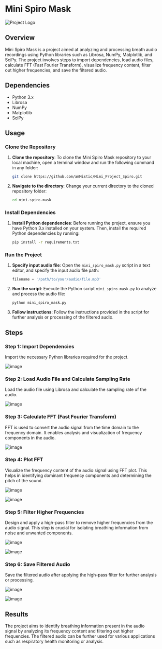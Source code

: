 # Mini Spiro Mask
![Project Logo](https://assets.cntraveller.in/photos/60ba1f942267328f9d2457c1/16:9/w_960,c_limit/2C57GB8.jpg)

## Overview
Mini Spiro Mask is a project aimed at analyzing and processing breath audio recordings using Python libraries such as Librosa, NumPy, Matplotlib, and SciPy. The project involves steps to import dependencies, load audio files, calculate FFT (Fast Fourier Transform), visualize frequency content, filter out higher frequencies, and save the filtered audio.

## Dependencies
- Python 3.x
- Librosa
- NumPy
- Matplotlib
- SciPy

## Usage

### Clone the Repository
1. **Clone the repository**: To clone the Mini Spiro Mask repository to your local machine, open a terminal window and run the following command in any folder:
   ```bash
   git clone https://github.com/amMistic/Mini_Project_Spiro.git
   
2. **Navigate to the directory**: Change your current directory to the cloned repository folder:
   ```bash
   cd mini-spiro-mask
   ```
### Install Dependencies
1. **Install Python dependencies**: Before running the project, ensure you have Python 3.x installed on your system. Then, install the required Python dependencies by running:
   
   ```bash
   pip install -r requirements.txt
   ```
   
### Run the Project
1. **Specify input audio file**: Open the `mini_spiro_mask.py` script in a text editor, and specify the input audio file path:

   ```python
   filename = '/path/to/your/audio/file.mp3'
   
2. **Run the script**: Execute the Python script `mini_spiro_mask.py` to analyze and process the audio file:

   ```bash
   python mini_spiro_mask.py
   ```
   
3. **Follow instructions**: Follow the instructions provided in the script for further analysis or processing of the filtered audio.


## Steps
### Step 1: Import Dependencies
Import the necessary Python libraries required for the project.

![image](https://github.com/amMistic/Mini_Project_Spiro/assets/134824444/aa32e21a-7c4b-4158-be87-b5e2276d4710)

### Step 2: Load Audio File and Calculate Sampling Rate
Load the audio file using Librosa and calculate the sampling rate of the audio.

![image](https://github.com/amMistic/Mini_Project_Spiro/assets/134824444/2e41063b-7383-4ef1-baac-cd4438b4214e)

### Step 3: Calculate FFT (Fast Fourier Transform)
FFT is used to convert the audio signal from the time domain to the frequency domain. It enables analysis and visualization of frequency components in the audio.

![image](https://github.com/amMistic/Mini_Project_Spiro/assets/134824444/662416d1-81de-46a6-91ed-e2a29e6af1ac)


### Step 4: Plot FFT
Visualize the frequency content of the audio signal using FFT plot. This helps in identifying dominant frequency components and determining the pitch of the sound.

![image](https://github.com/amMistic/Mini_Project_Spiro/assets/134824444/5923fbcf-8973-4dff-8176-f4fb1180144d)

![image](https://github.com/amMistic/Mini_Project_Spiro/assets/134824444/7bc72f86-0b33-4731-a6f0-5ece27e07b5c)



### Step 5: Filter Higher Frequencies
Design and apply a high-pass filter to remove higher frequencies from the audio signal. This step is crucial for isolating breathing information from noise and unwanted components.

![image](https://github.com/amMistic/Mini_Project_Spiro/assets/134824444/156d95b0-eb27-4f8c-a930-074756a9ea4c)

![image](https://github.com/amMistic/Mini_Project_Spiro/assets/134824444/8b8a2c7d-c3c4-4090-a2f8-7f1d398ca788)

### Step 6: Save Filtered Audio
Save the filtered audio after applying the high-pass filter for further analysis or processing.

![image](https://github.com/amMistic/Mini_Project_Spiro/assets/134824444/cda6dac7-d40e-4dc8-97d7-4a29f936ab22)

![image](https://github.com/amMistic/Mini_Project_Spiro/assets/134824444/a69a92d9-0c2b-4e60-b91a-58e8f2eb9b10)


## Results
The project aims to identify breathing information present in the audio signal by analyzing its frequency content and filtering out higher frequencies. The filtered audio can be further used for various applications such as respiratory health monitoring or analysis.
